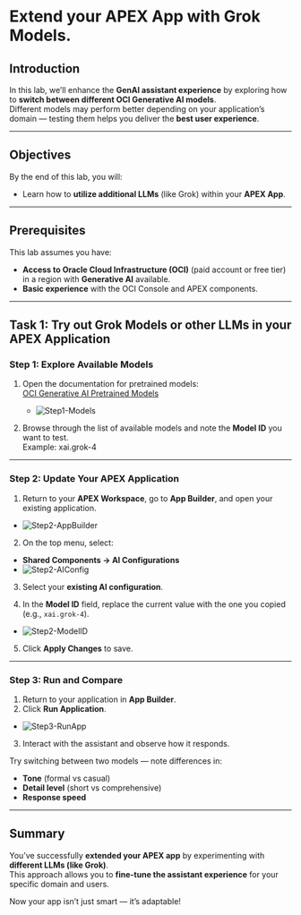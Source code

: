 # Extend your APEX App with Grok Models.

##  Introduction
In this lab, we’ll enhance the **GenAI assistant experience** by exploring how to **switch between different OCI Generative AI models**.  
Different models may perform better depending on your application’s domain — testing them helps you deliver the **best user experience**.

---

##  Objectives
By the end of this lab, you will:
- Learn how to **utilize additional LLMs** (like Grok) within your **APEX App**.

---

##  Prerequisites
This lab assumes you have:
- **Access to Oracle Cloud Infrastructure (OCI)** (paid account or free tier) in a region with **Generative AI** available.  
- **Basic experience** with the OCI Console and APEX components.  

---

## Task 1: Try out Grok Models or other LLMs in your APEX Application 

### Step 1: Explore Available Models
1. Open the documentation for pretrained models:  
   [OCI Generative AI Pretrained Models](https://docs.oracle.com/en-us/iaas/Content/generative-ai/pretrained-models.htm)  
   - ![Step1-Models](images/step1-models.png)

2. Browse through the list of available models and note the **Model ID** you want to test.  
   Example:  xai.grok-4


---

### Step 2: Update Your APEX Application
1. Return to your **APEX Workspace**, go to **App Builder**, and open your existing application.  
- ![Step2-AppBuilder](images/step2-appbuilder.png)

2. On the top menu, select:  
- **Shared Components → AI Configurations**  
- ![Step2-AIConfig](images/step2-aiconfig.png)

3. Select your **existing AI configuration**.

4. In the **Model ID** field, replace the current value with the one you copied (e.g., `xai.grok-4`).  
- ![Step2-ModelID](images/step2-modelid.png)

5. Click **Apply Changes** to save.  

---

### Step 3: Run and Compare
1. Return to your application in **App Builder**.  
2. Click **Run Application**.  
- ![Step3-RunApp](images/step3-runapp.png)

3. Interact with the assistant and observe how it responds.  

Try switching between two models — note differences in:
- **Tone** (formal vs casual)  
- **Detail level** (short vs comprehensive)  
- **Response speed**  

---

## Summary
You’ve successfully **extended your APEX app** by experimenting with **different LLMs (like Grok)**.  
This approach allows you to **fine-tune the assistant experience** for your specific domain and users.  

Now your app isn’t just smart — it’s adaptable!
